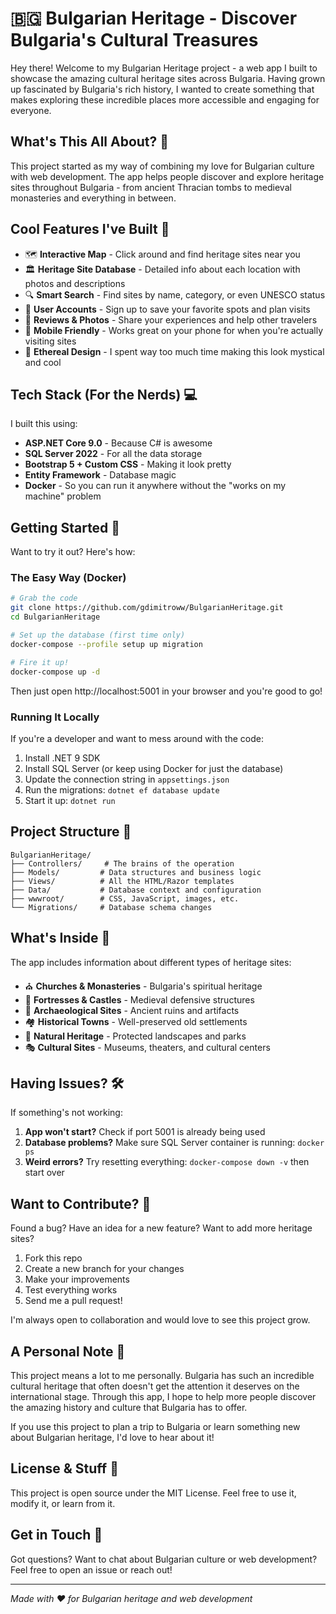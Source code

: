 # 🇧🇬 Bulgarian Heritage - Discover Bulgaria's Cultural Treasures

Hey there! Welcome to my Bulgarian Heritage project - a web app I built to showcase the amazing cultural heritage sites across Bulgaria. Having grown up fascinated by Bulgaria's rich history, I wanted to create something that makes exploring these incredible places more accessible and engaging for everyone.

## What's This All About? 🤔

This project started as my way of combining my love for Bulgarian culture with web development. The app helps people discover and explore heritage sites throughout Bulgaria - from ancient Thracian tombs to medieval monasteries and everything in between.

## Cool Features I've Built 🚀

- 🗺️ **Interactive Map** - Click around and find heritage sites near you
- 🏛️ **Heritage Site Database** - Detailed info about each location with photos and descriptions  
- 🔍 **Smart Search** - Find sites by name, category, or even UNESCO status
- 👤 **User Accounts** - Sign up to save your favorite spots and plan visits
- 📝 **Reviews & Photos** - Share your experiences and help other travelers
- 📱 **Mobile Friendly** - Works great on your phone for when you're actually visiting sites
- 🎨 **Ethereal Design** - I spent way too much time making this look mystical and cool

## Tech Stack (For the Nerds) 💻

I built this using:
- **ASP.NET Core 9.0** - Because C# is awesome
- **SQL Server 2022** - For all the data storage
- **Bootstrap 5 + Custom CSS** - Making it look pretty
- **Entity Framework** - Database magic
- **Docker** - So you can run it anywhere without the "works on my machine" problem

## Getting Started 🎯

Want to try it out? Here's how:

### The Easy Way (Docker)
```bash
# Grab the code
git clone https://github.com/gdimitroww/BulgarianHeritage.git
cd BulgarianHeritage

# Set up the database (first time only)
docker-compose --profile setup up migration

# Fire it up!
docker-compose up -d
```

Then just open http://localhost:5001 in your browser and you're good to go!

### Running It Locally
If you're a developer and want to mess around with the code:

1. Install .NET 9 SDK
2. Install SQL Server (or keep using Docker for just the database)
3. Update the connection string in `appsettings.json`
4. Run the migrations: `dotnet ef database update`
5. Start it up: `dotnet run`

## Project Structure 📁

```
BulgarianHeritage/
├── Controllers/     # The brains of the operation
├── Models/         # Data structures and business logic
├── Views/          # All the HTML/Razor templates
├── Data/           # Database context and configuration
├── wwwroot/        # CSS, JavaScript, images, etc.
└── Migrations/     # Database schema changes
```

## What's Inside 🎪

The app includes information about different types of heritage sites:
- ⛪ **Churches & Monasteries** - Bulgaria's spiritual heritage
- 🏰 **Fortresses & Castles** - Medieval defensive structures  
- 🏺 **Archaeological Sites** - Ancient ruins and artifacts
- 🏘️ **Historical Towns** - Well-preserved old settlements
- 🌲 **Natural Heritage** - Protected landscapes and parks
- 🎭 **Cultural Sites** - Museums, theaters, and cultural centers

## Having Issues? 🛠️

If something's not working:

1. **App won't start?** Check if port 5001 is already being used
2. **Database problems?** Make sure SQL Server container is running: `docker ps`
3. **Weird errors?** Try resetting everything: `docker-compose down -v` then start over

## Want to Contribute? 🤝

Found a bug? Have an idea for a new feature? Want to add more heritage sites? 

1. Fork this repo
2. Create a new branch for your changes
3. Make your improvements
4. Test everything works
5. Send me a pull request!

I'm always open to collaboration and would love to see this project grow.

## A Personal Note 💭

This project means a lot to me personally. Bulgaria has such an incredible cultural heritage that often doesn't get the attention it deserves on the international stage. Through this app, I hope to help more people discover the amazing history and culture that Bulgaria has to offer.

If you use this project to plan a trip to Bulgaria or learn something new about Bulgarian heritage, I'd love to hear about it!

## License & Stuff 📄

This project is open source under the MIT License. Feel free to use it, modify it, or learn from it.

## Get in Touch 📧

Got questions? Want to chat about Bulgarian culture or web development? Feel free to open an issue or reach out!

---

*Made with ❤️ for Bulgarian heritage and web development* 
